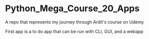 # Python_Mega_Course_20_Apps
A repo that represents my journey through Ardit's course on Udemy

First app is a to do app that can be run with CLI, GUI, and a webapp



